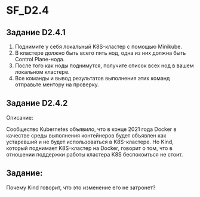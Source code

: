 # SF_D2.4
## Задание D2.4.1

1. Поднимите у себя локальный K8S-кластер с помощью Minikube.
2. В кластере должно быть всего пять нод, одна из них должна быть Сontrol Plane-нода.
3. После того как ноды поднимутся, получите список всех нод в вашем локальном кластере.
4. Все команды и вывод результатов выполнения этих команд отправьте ментору на проверку.

## Задание D2.4.2

Описание:

Сообщество Kubernetes объявило, что в конце 2021 года Docker в качестве среды выполнения контейнеров будет объявлен как устаревший и не будет использоваться в K8S-кластере. Но Kind, который поднимает K8S-кластер на Docker, говорит о том, что в отношении поддержки работы кластера K8S беспокоиться не стоит.

## Задание:

Почему Kind говорит, что это изменение его не затронет?
